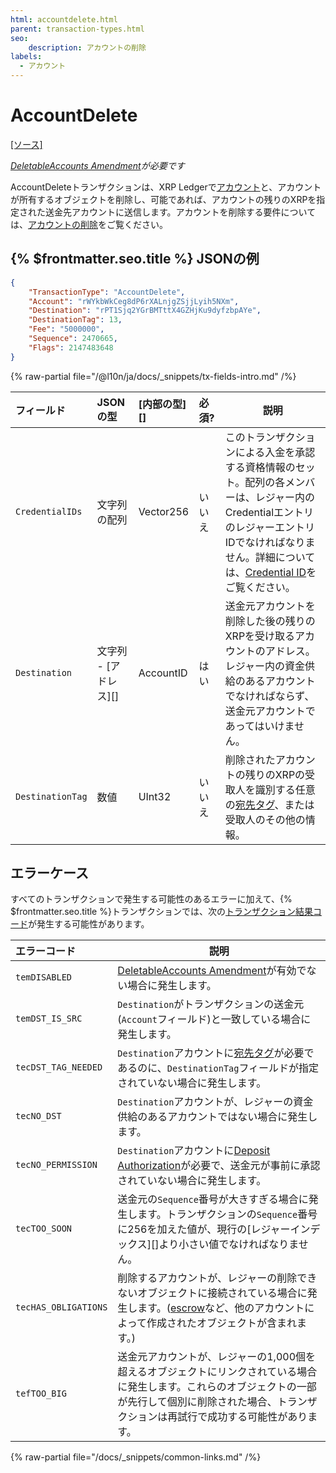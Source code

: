```yaml
---
html: accountdelete.html
parent: transaction-types.html
seo:
    description: アカウントの削除
labels:
  - アカウント
---
```

# AccountDelete

[[ソース]](https://github.com/XRPLF/rippled/blob/master/src/xrpld/app/tx/detail/DeleteAccount.cpp "Source")

_[DeletableAccounts Amendment](/resources/known-amendments.md#deletableaccounts)が必要です_

AccountDeleteトランザクションは、XRP Ledgerで[アカウント](../../ledger-data/ledger-entry-types/accountroot.md)と、アカウントが所有するオブジェクトを削除し、可能であれば、アカウントの残りのXRPを指定された送金先アカウントに送信します。アカウントを削除する要件については、[アカウントの削除](../../../../concepts/accounts/deleting-accounts.md)をご覧ください。

## {% $frontmatter.seo.title %} JSONの例

```json
{
    "TransactionType": "AccountDelete",
    "Account": "rWYkbWkCeg8dP6rXALnjgZSjjLyih5NXm",
    "Destination": "rPT1Sjq2YGrBMTttX4GZHjKu9dyfzbpAYe",
    "DestinationTag": 13,
    "Fee": "5000000",
    "Sequence": 2470665,
    "Flags": 2147483648
}
```

{% raw-partial file="/@l10n/ja/docs/_snippets/tx-fields-intro.md" /%}


| フィールド       | JSONの型              | [内部の型][] | 必須?  | 説明 |
| :--------------- | :-------------------- | :----------- | :----- | ---- |
| `CredentialIDs`  | 文字列の配列          | Vector256    | いいえ | このトランザクションによる入金を承認する資格情報のセット。配列の各メンバーは、レジャー内のCredentialエントリのレジャーエントリIDでなければなりません。詳細については、[Credential ID](./payment.md#credential-ids)をご覧ください。 |
| `Destination`    | 文字列 - [アドレス][] | AccountID    | はい   | 送金元アカウントを削除した後の残りのXRPを受け取るアカウントのアドレス。レジャー内の資金供給のあるアカウントでなければならず、送金元アカウントであってはいけません。 |
| `DestinationTag` | 数値                  | UInt32       | いいえ | 削除されたアカウントの残りのXRPの受取人を識別する任意の[宛先タグ](../../../../concepts/transactions/source-and-destination-tags.md)、または受取人のその他の情報。 |


## エラーケース

すべてのトランザクションで発生する可能性のあるエラーに加えて、{% $frontmatter.seo.title %}トランザクションでは、次の[トランザクション結果コード](../transaction-results/index.md)が発生する可能性があります。

| エラーコード         | 説明 |
| :------------------- | ---- |
| `temDISABLED`        | [DeletableAccounts Amendment](/resources/known-amendments.md#deletableaccounts)が有効でない場合に発生します。 |
| `temDST_IS_SRC`      | `Destination`がトランザクションの送金元(`Account`フィールド)と一致している場合に発生します。 |
| `tecDST_TAG_NEEDED`  | `Destination`アカウントに[宛先タグ](../../../../concepts/transactions/source-and-destination-tags.md)が必要であるのに、`DestinationTag`フィールドが指定されていない場合に発生します。 |
| `tecNO_DST`          | `Destination`アカウントが、レジャーの資金供給のあるアカウントではない場合に発生します。 |
| `tecNO_PERMISSION`   | `Destination`アカウントに[Deposit Authorization](../../../../concepts/accounts/depositauth.md)が必要で、送金元が事前に承認されていない場合に発生します。 |
| `tecTOO_SOON`        | 送金元の`Sequence`番号が大きすぎる場合に発生します。トランザクションの`Sequence`番号に256を加えた値が、現行の[レジャーインデックス][]より小さい値でなければなりません。 |
| `tecHAS_OBLIGATIONS` | 削除するアカウントが、レジャーの削除できないオブジェクトに接続されている場合に発生します。([escrow](../../../../concepts/payment-types/escrow.md)など、他のアカウントによって作成されたオブジェクトが含まれます。) |
| `tefTOO_BIG`         | 送金元アカウントが、レジャーの1,000個を超えるオブジェクトにリンクされている場合に発生します。これらのオブジェクトの一部が先行して個別に削除された場合、トランザクションは再試行で成功する可能性があります。 |

{% raw-partial file="/docs/_snippets/common-links.md" /%}
